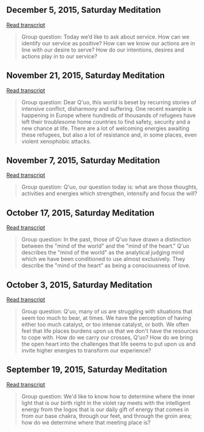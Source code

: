 ## December 5, 2015, Saturday Meditation


[Read transcript](en/2015/2015_1205)

> Group question: Today we’d like to ask about service. How can we identify our service as positive? How can we know our actions are in line with our desire to serve? How do our intentions, desires and actions play in to our service?

[<i class="fas fa-file-pdf"></i>](http://llresearch.org/transcripts/issues/2015/2015_1205.pdf) [<i class="fas fa-external-link-alt"></i>](http://llresearch.org/transcripts/issues/2015/2015_1205.aspx)
 

## November 21, 2015, Saturday Meditation


[Read transcript](en/2015/2015_1121)

> Group question: Dear Q'uo, this world is beset by recurring stories of intensive conflict, disharmony and suffering. One recent example is happening in Europe where hundreds of thousands of refugees have left their troublesome home countries to find safety, security and a new chance at life. There are a lot of welcoming energies awaiting these refugees, but also a lot of resistance and, in some places, even violent xenophobic attacks.

[<i class="fas fa-file-pdf"></i>](http://llresearch.org/transcripts/issues/2015/2015_1121.pdf) [<i class="fas fa-external-link-alt"></i>](http://llresearch.org/transcripts/issues/2015/2015_1121.aspx)
 

## November 7, 2015, Saturday Meditation


[Read transcript](en/2015/2015_1107)

> Group question: Q'uo, our question today is: what are those thoughts, activities and energies which strengthen, intensify and focus the will?

[<i class="fas fa-file-pdf"></i>](http://llresearch.org/transcripts/issues/2015/2015_1107.pdf) [<i class="fas fa-external-link-alt"></i>](http://llresearch.org/transcripts/issues/2015/2015_1107.aspx)
 

## October 17, 2015, Saturday Meditation


[Read transcript](en/2015/2015_1017)

> Group question: In the past, those of Q'uo have drawn a distinction between the "mind of the world" and the "mind of the heart." Q'uo describes the "mind of the world" as the analytical judging mind which we have been conditioned to use almost exclusively. They describe the "mind of the heart" as being a consciousness of love.

[<i class="fas fa-file-pdf"></i>](http://llresearch.org/transcripts/issues/2015/2015_1017.pdf) [<i class="fas fa-external-link-alt"></i>](http://llresearch.org/transcripts/issues/2015/2015_1017.aspx)
 

## October 3, 2015, Saturday Meditation


[Read transcript](en/2015/2015_1003)

> Group question: Q'uo, many of us are struggling with situations that seem too much to bear, at times. We have the perception of having either too much catalyst, or too intense catalyst, or both. We often feel that life places burdens upon us that we don't have the resources to cope with. How do we carry our crosses, Q'uo? How do we bring the open heart into the challenges that life seems to put upon us and invite higher energies to transform our experience?

[<i class="fas fa-file-pdf"></i>](http://llresearch.org/transcripts/issues/2015/2015_1003.pdf) [<i class="fas fa-external-link-alt"></i>](http://llresearch.org/transcripts/issues/2015/2015_1003.aspx)
 

## September 19, 2015, Saturday Meditation


[Read transcript](en/2015/2015_0919)

> Group question: We'd like to know how to determine where the inner light that is our birth right in the violet ray meets with the intelligent energy from the logos that is our daily gift of energy that comes in from our base chakra, through our feet, and through the groin area; how do we determine where that meeting place is?

[<i class="fas fa-file-pdf"></i>](http://llresearch.org/transcripts/issues/2015/2015_0919.pdf) [<i class="fas fa-external-link-alt"></i>](http://llresearch.org/transcripts/issues/2015/2015_0919.aspx)
 